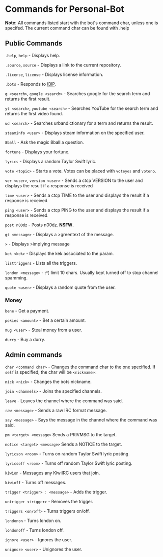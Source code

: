 # Commands for Personal-Bot

**Note:** All commands listed start with the bot's command char, unless one is specifed. 
The current command char can be found with .help

## Public Commands

`.help`, `help` - Displays help.

`.source`, `source` - Displays a link to the current repository.

`.license`, `license` - Displays license information.

`.bots` - Responds to [IBIP](https://github.com/Teknikode/IBIP).

`g <search>`, `google <search>` - Searches google for the search term and returns the first result.

`yt <search>`, `youtube <search>` - Searches YouTube for the search term and returns the first video found. 

`ud <search>` - Searches urbandictionary for a term and returns the result.

`steaminfo <user>` - Displays steam information on the specified user.

`8ball` - Ask the magic 8ball a question.

`fortune` - Displays your fortune.

`lyrics` - Displays a random Taylor Swift lyric.

`vote <topic>` - Starts a vote. Votes can be placed with `voteyes` and `voteno`.

`ver <user>`, `version <user>` - Sends a ctcp VERSION to the user and displays the result if a response is received 

`time <user>` - Sends a ctcp TIME to the user and displays the result if a response is received.

`ping <user>` - Sends a ctcp PING to the user and displays the result if a response is received.

`post n00dz` - Posts n00dz. **NSFW**.

`gt <message>` - Displays a >greentext of the message.

`>` - Displays >implying message

`kek <kek>` - Displays the kek associated to the param.

`listtriggers` - Lists all the triggers.

`london <message>` - :^) limit 10 chars. Usually kept turned off to stop channel spamming.

`quote <user>` - Displays a random quote from the user.

### Money

`bene` - Get a payment.

`pokies <amount>` - Bet a certain amount.

`mug <user>` - Steal money from a user.

`durry` - Buy a durry.

## Admin commands

`char <command char>` - Changes the command char to the one specified. If `self` is specified, the char will be 
`<nickname>:`

`nick <nick>` - Changes the bots nickname.

`join <channels>` - Joins the specified channels.

`leave` - Leaves the channel where the command was said.

`raw <message>` - Sends a raw IRC format message.

`say <message>` - Says the message in the channel where the command was said.

`pm <target> <message>` Sends a PRIVMSG to the target.

`notice <target> <message>` Sends a NOTICE to the target.

`lyricson <room>` - Turns on random Taylor Swift lyric posting.

`lyricsoff <room>` - Turns off random Taylor Swift lyric posting.

`kiwion` - Messages any KiwiIRC users that join.

`kiwioff` - Turns off messages.

`trigger <trigger> : <message>` - Adds the trigger.

`untrigger <trigger>` - Removes the trigger.

`triggers <on/off>` - Turns triggers on/off.

`londonon` - Turns london on.

`londonoff` - Turns london off.

`ignore <user>` - Ignores the user.

`unignore <user>` - Unignores the user.
